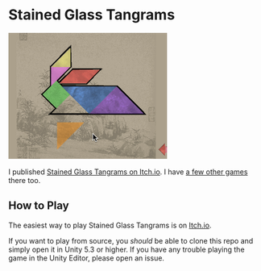 # Stained Glass Tangrams

![Stained Glass Tangrams](./stained-glass-tangrams-icon.gif)

I published [Stained Glass Tangrams on Itch.io](https://geekytime.itch.io/stained-glass-tangrams). I have [a few other games](https://geekytime.itch.io/) there too.

## How to Play

The easiest way to play Stained Glass Tangrams is on [Itch.io](https://geekytime.itch.io/stained-glass-tangrams).

If you want to play from source, you _should_ be able to clone this repo and simply open it in Unity 5.3 or higher. If you have any trouble playing the game in the Unity Editor, please open an issue.
